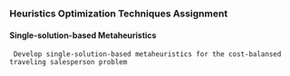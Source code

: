 ### Heuristics Optimization Techniques Assignment

#### Single-solution-based Metaheuristics
     Develop single-solution-based metaheuristics for the cost-balansed traveling salesperson problem